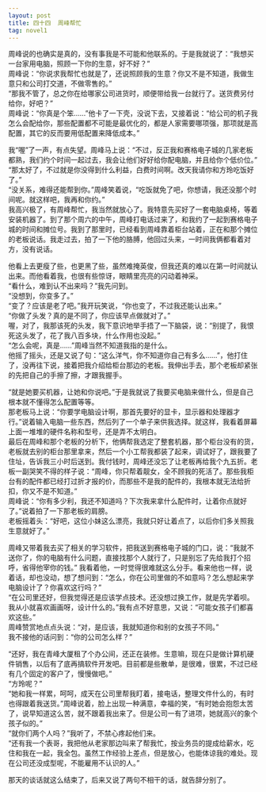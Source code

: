 ```yaml
---
layout: post
title: 四十四  周峰帮忙
tag: novel1
---
```


周峰说的也确实是真的，没有事我是不可能和他联系的。于是我就说了：“我想买一台家用电脑，照顾一下你的生意，好不好？”<br />
周峰说：“你说求我帮忙也就是了，还说照顾我的生意？你又不是不知道，我做生意只和公司打交道，不做零售的。”<br />
“那我不管了，总之你在给哪家公司进货时，顺便带给我一台就行了。送货费另付给你，好吧？”<br />
周峰说：“你真是个笨……”他卡了一下壳，没说下去，又接着说：“给公司的机子我怎么会配给你，那些配置都不可能是最优化的，都是人家需要哪项强，那项就是高配置，其它的反而要用低配置来降低成本。”

我“喔”了一声，有点失望。周峰马上说：“不过，反正我和赛格电子城的几家老板都熟，我们约个时间一起过去，我会让他们好好给你配电脑，并且给你个低价位。”<br />
“那太好了，不过就是你没得到什么利益，白费时间啊。改天我请你和方玲吃饭好了。”<br />
“没关系，难得还能帮到你。”周峰笑着说，“吃饭就免了吧，你想请，我还没那个时间呢。就这样吧，我再和你约。” <br />
我高兴极了，有周峰帮忙，我当然就放心了。我特意先买好了一套电脑桌椅，等着安装机器了。到了那个周六的中午，周峰打电话过来了，和我约了一起到赛格电子城的时间和摊位号。我到了那里时，已经看到周峰靠着柜台站着，正在和那个摊位的老板说话。我走过去，拍了一下他的胳膊，他回过头来，一时间我俩都看着对方，没有说话。

他看上去更瘦了些，也更黑了些，虽然难掩英俊，但我还真的难以在第一时间就认出来。而他看着我，也很有些惊讶，眼睛里亮亮的闪动着神采。<br />
“看什么，难到认不出来吗？”我先问到。<br />
“没想到，你变多了。”<br />
“变了？应该是老了吧。”我开玩笑说，“你也变了，不过我还能认出来。”<br />
“你做了头发？真的是不同了，你应该早点做就对了。”<br />
喔，对了，我那该死的头发，我下意识地举手捂了一下脑袋，说：“别提了，我恨死这头发了，花了我八百多块，什么作用也没起。”<br />
“怎么会呢，真是……”周峰当然不知道我指的是什么。<br />
他摇了摇头，还是又说了句：“这么洋气，你不知道你自己有多么……”，他打住了，没再往下说，接着把我介绍给柜台那边的老板。我伸出手去，那个老板却紧张的先把自己的手擦了擦，才跟我握手。

“就是她要买机器，让她和你说吧。”于是我就说了我要买电脑来做什么，但是自己根本就不懂得怎么配置等等。<br />
那老板马上说：“你要学电脑设计啊，那首先要好的显卡，显示器和处理器才行。”说着输入电脑一些东西，然后列了一个单子来供我选择。就这样，我看着屏幕上面一堆堆的硬件名称和型号，还是弄不太明白。<br />
最后在周峰和那个老板的分析下，他俩帮我选定了整套机器，那个柜台没有的货，老板就去别的柜台那里拿来，然后一个小工帮我都装了起来，调试好了，跟我要了住址，告诉我三小时后送到。我付钱时，周峰还没忘了让老板再给我个九五折。老板一副哭笑不得的样子说：“周峰，你只帮着靓女，全不顾我的死活了。那些我柜台有的配件都已经打过折才报的价，而那些不是我的配件的，我根本就无法给折扣，你又不是不知道。”<br />
周峰说：“你有多少利，我还不知道吗？下次我来拿什么配件时，让着你点就好了。”说着拍了一下那老板的肩膀。<br />
老板摇着头：“好吧，这位小妹这么漂亮，我就只好让着点了，以后你们多关照我生意就好了。”

周峰又带着我去买了相关的学习软件，把我送到赛格电子城的门口，说：“我就不送你了，你的电脑有什么问题，直接找那个人就行了，只是别忘了先给我打个招呼，省得他宰你的钱。”
我看着他，一时觉得很难就这么分手。看来他也一样，说着话，却也没动，想了想问到：“怎么，你在公司里做的不如意吗？怎么想起来学电脑设计了？你喜欢这行吗？”<br />
“在公司里还好，但我觉得还是应该学点技术。还没想过换工作，就是先学着呗。我从小就喜欢画画呀，设计什么的。”我有点不好意思，又说：“可能女孩子们都喜欢这些。”<br />
周峰赞赏地点点头说：“对，是应该，我就知道你和别的女孩子不同。”<br />
我不接他的话问到：“你的公司怎么样？”

“还好，我在青峰大厦租了个办公间，还正在装修。生意嘛，现在只是做计算机硬件销售，以后有了底再搞软件开发吧。目前都是些散单，是很难，很累，不过已经有几个固定的客户了，慢慢做吧。”<br />
“方玲呢？”<br />
“她和我一样累，呵呵，成天在公司里帮我盯着，接电话，整理文件什么的，有时也得跟着我送货。”周峰说着，脸上出现一种满意，幸福的笑，“有时她会抱怨太苦了，说早知道这么苦，就不跟着我出来了。但是公司一有了进项，她就高兴的象个孩子似的。”<br />
“就你们两个人吗？”我听了，不禁心疼起他们来。<br />
“还有我一个表哥，我把他从老家那边叫来了帮我忙，按业务员的提成给薪水，吃住和我在一起，我全包。虽然工作经验上差点，但是放心，也能体谅我的难处。现在公司还没成型呢，不能雇用不认识的人。”

那天的谈话就这么结束了，后来又说了两句不相干的话，就告辞分别了。
